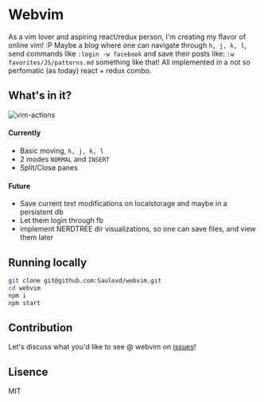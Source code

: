 # Webvim
As a vim lover and aspiring react/redux person, I'm creating my flavor of online vim! :P
Maybe a blog where one can navigate through `h, j, k, l`, send commands like `:login -w facebook` and save their posts like: `:w favorites/JS/patterns.md` something like that!
All implemented in a not so perfomatic (as today) react + redux combo.

## What's in it?
![vim-actions](https://00e9e64bac05f2d2a86ac292e118b3ecbfe8cdac00bfae985a-apidata.googleusercontent.com/download/storage/v1/b/sauloxd_imgs/o/vim-actions.png?qk=AD5uMEsvv9e9h-eJUSJ7K-hAfPC6Sfejqs58huWCvYRp-07Bw10nm7Ao2ko114fgKGVP-XCOtzadGB9vmaUzadwgfZu35dIm8KSEr9RJa-623RSA067VYUVC_QROzjB8QnzEapXdKOBpYfxxvyGh5TEfCAhjSdmJwEn8sVBrMGgS_wMYll3qwRWwp3AL_jw5wnc9LPXyi3lAgzu4WhhlHFtohcSkUavI8-v27f6BnZZe6x-kmAlwzIjfVHFW7P_hp1LZNruyw0WLloGY2yQfdctY6V5r1OxkcQOuRjXyCntW12psE3IgR4pG4IXZHmS6oCt6_FpVx1HeraOYioZIeeVEzDt_fDttRumrltTVfi3rBDh8gGeS-X5FLfU3422XyblDM6K-w66aaXw-iDmhZqer6VTNLN3vGRAZ6Ik8H51RtAshglm3HKNYiRQcNhyuM8IezCI4kUesBagOQshqJ7ykAA5RhWzDWRcsA0dfz5k9-1Kld2l3YlBj6eRvdfkc_XSLYI9e_Idpzn9kWy4tU7r2Uvr2A2ByVu9ijfF8IQPQd2rip-HIeQHDXIcZdL7_x8RK7FuLObpQnG6q4fS8gLFq041ZRSreXUHBgYmx1mA4wRpj887q_25fD3WITZuLC3dgu9awy86UMERWXpaCxczl3Hx8s-3HtlIkZU5M53uONYkRsjWhdh_h0in5_YPKmUjlSnOEyOHc9cf7vhTFUMn2LXo27kYzXL4NKV85heoKTwQfr4hK2vg)
#### Currently
  - Basic moving, `h, j, k, l`
  - 2 modes `NORMAL` and `INSERT`
  - Split/Close panes

#### Future
  - Save current text modifications on localstorage and maybe in a persistent db
  - Let them login through fb 
  - implement NERDTREE dir visualizations, so one can save files, and view them later

## Running locally
``` bash
git clone git@github.com:Sauloxd/webvim.git
cd webvim
npm i
npm start
```

## Contribution
Let's discuss what you'd like to see @ webvim on [issues](https://github.com/Sauloxd/wevvim/issues)!

## Lisence
MIT
